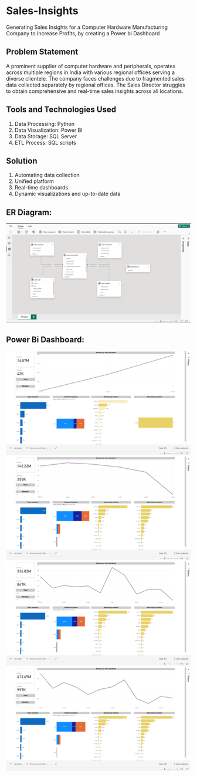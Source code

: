 # Sales-Insights
Generating Sales Insights for a Computer Hardware Manufacturing Company to Increase Profits, by creating a Power bi Dashboard

## Problem Statement
A prominent supplier of computer hardware and peripherals, operates across multiple regions in India with various regional offices serving a diverse clientele. The company faces challenges due to fragmented sales data collected separately by regional offices. The Sales Director struggles to obtain comprehensive and real-time sales insights across all locations.

## Tools and Technologies Used
1. Data Processing: Python 
2. Data Visualization: Power BI
3. Data Storage: SQL Server 
4. ETL Process: SQL scripts 

## Solution
1. Automating data collection
2. Unified platform
3. Real-time dashboards
4. Dynamic visualizations and up-to-date data

## ER Diagram:
![image alt](https://github.com/aafreenmo/Sales-Insights/blob/f99713a4ecf15ba7e459496c1ab783aba72c3a6e/Images/Screenshot%20(10).png)

## Power Bi Dashboard:
![image alt](https://github.com/aafreenmo/Sales-Insights/blob/de75dcf988a5391a88d80d6d369e03500dc444e6/Images/Screenshot%20(9).png)
![image alt](https://github.com/aafreenmo/Sales-Insights/blob/3f5aa49064bce7297ebf3eb340158dd66060b3d8/Images/Screenshot%20(8).png)
![image alt](https://github.com/aafreenmo/Sales-Insights/blob/675ecb9ce6a2f9907d61f0166c3c463331388789/Images/Screenshot%20(7).png)
![image alt](https://github.com/aafreenmo/Sales-Insights/blob/57757f41b4358807963bf408b9304af780ac33de/Images/Screenshot%20(6).png)



